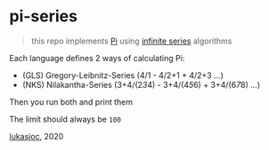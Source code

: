 # pi-series

> this repo implements [Pi](https://en.wikipedia.org/wiki/Pi) using [infinite series](https://en.wikipedia.org/wiki/Series_(mathematics)) algorithms

Each language defines 2 ways of calculating Pi:
- (GLS) Gregory-Leibnitz-Series (4/1 - 4/2+1 + 4/2+3 ...)
- (NKS) Nilakantha-Series (3+4/(2*3*4) - 3+4/(4*5*6) + 3+4/(6*7*8) ...)

Then you run both and print them

The limit should always be ``100``

[lukasjoc](https://lukasjoc.com), 2020
